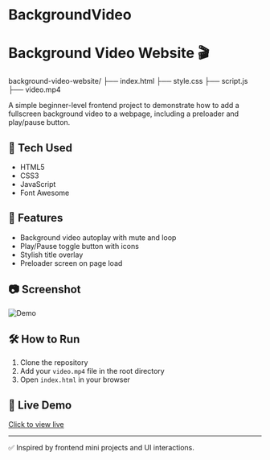 # BackgroundVideo

# Background Video Website 🎬


background-video-website/
├── index.html
├── style.css
├── script.js
├── video.mp4         


A simple beginner-level frontend project to demonstrate how to add a fullscreen background video to a webpage, including a preloader and play/pause button.

## 🔧 Tech Used
- HTML5
- CSS3
- JavaScript
- Font Awesome

## 🎯 Features
- Background video autoplay with mute and loop
- Play/Pause toggle button with icons
- Stylish title overlay
- Preloader screen on page load

## 📷 Screenshot
![Demo](preview.png)

## 🛠 How to Run
1. Clone the repository
2. Add your `video.mp4` file in the root directory
3. Open `index.html` in your browser

## 🚀 Live Demo
[Click to view live](#) <!-- replace with actual live URL -->

---

✅ Inspired by frontend mini projects and UI interactions.
